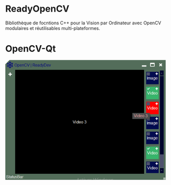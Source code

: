 # ReadyOpenCV
Bibliothèque de focntions C++ pour la Vision par Ordinateur avec OpenCV modulaires et réutilisables multi-plateformes.

# OpenCV-Qt
![OpenCV-Qt](https://raw.githubusercontent.com/gkesse/ReadyOpenCV/master/img/opencv_qt.png)
